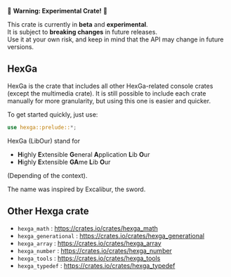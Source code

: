 🚧 **Warning: Experimental Crate!** 🚧

This crate is currently in **beta** and **experimental**.  
It is subject to **breaking changes** in future releases.  
Use it at your own risk, and keep in mind that the API may change in future versions.

## HexGa

HexGa is the crate that includes all other HexGa-related console crates (except the multimedia crate).
It is still possible to include each crate manually for more granularity, but using this one is easier and quicker.

To get started quickly, just use:

```rust
use hexga::prelude::*;
```


HexGa (LibOur) stand for

- **H**ighly **E**xtensible **G**eneral **A**pplication **L**ib **O**ur
- **H**ighly **E**xtensible **GA**me **L**ib **O**ur

(Depending of the context).

The name was inspired by Excalibur, the sword.


## Other Hexga crate

- `hexga_math` : https://crates.io/crates/hexga_math
- `hexga_generational` : https://crates.io/crates/hexga_generational
- `hexga_array` : https://crates.io/crates/hexga_array
- `hexga_number` : https://crates.io/crates/hexga_number
- `hexga_tools` : https://crates.io/crates/hexga_tools
- `hexga_typedef` : https://crates.io/crates/hexga_typedef
